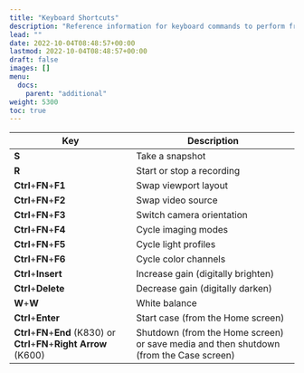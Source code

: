 ```yaml
---
title: "Keyboard Shortcuts"
description: "Reference information for keyboard commands to perform frequency actions."
lead: ""
date: 2022-10-04T08:48:57+00:00
lastmod: 2022-10-04T08:48:57+00:00
draft: false
images: []
menu:
  docs:
    parent: "additional"
weight: 5300
toc: true
---
```


| Key | Description |
|-----|-------------|
| **S** | Take a snapshot |
| **R** | Start or stop a recording |
| **Ctrl**+**FN**+**F1** | Swap viewport layout |
| **Ctrl**+**FN**+**F2** | Swap video source |
| **Ctrl**+**FN**+**F3** | Switch camera orientation |
| **Ctrl**+**FN**+**F4** | Cycle imaging modes |
| **Ctrl**+**FN**+**F5** | Cycle light profiles |
| **Ctrl**+**FN**+**F6** | Cycle color channels |
| **Ctrl**+**Insert** | Increase gain (digitally brighten) |
| **Ctrl**+**Delete** | Decrease gain (digitally darken) |
| **W**+**W** | White balance |
| **Ctrl**+**Enter** | Start case (from the Home screen) |
| **Ctrl**+**FN**+**End** (K830) or **Ctrl**+**FN**+**Right Arrow** (K600) | Shutdown (from the Home screen) or save media and then shutdown (from the Case screen) |
